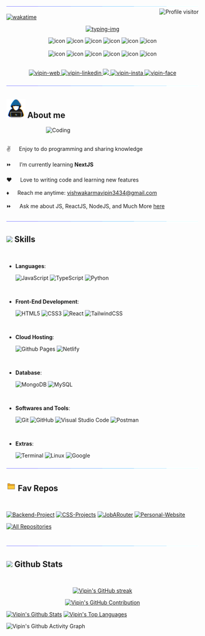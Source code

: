 <!--x axis divider-->
<img src="/assets/images/horizontal-divider-gradient.gif">

<a href="https://komarev.com/ghpvc/?username=vipinishere">
  <img align="right" src="https://komarev.com/ghpvc/?username=vipinishere&label=Visitors&color=0e75b6&style=flat" alt="Profile visitor" />
</a>

[![wakatime](https://wakatime.com/badge/user/eebb3dd8-d9b2-40de-9b88-6fd6cac99dbc.svg)](https://wakatime.com/@018e5113-10e9-48d7-9090-228e8343f06e)

<p align="center">
    <a href="https://github.com/DenverCoder1/readme-typing-svg">
      <img src="https://readme-typing-svg.herokuapp.com?font=Fira+Code&weight=500&size=22&duration=4000&pause=900&vCenter=true&multiline=true&random=false&width=340&height=200&lines=Hi..+I'm+Vipin+Vishwakarma.;Full-Stack+Web+Developer%2C;Web+Pantester%2C;BCA+Student%2C;Active+Learner%2FResearcher%2C;Love+to+learn+new+stuffs." alt="typing-img" />
  </a>
</p>

<div align="center">
  <img src="https://techstack-generator.vercel.app/python-icon.svg" alt="icon" width="50" height="50" />
  <img src="https://techstack-generator.vercel.app/nginx-icon.svg" alt="icon" width="50" height="50" />
  <img src="https://techstack-generator.vercel.app/redux-icon.svg" alt="icon" width="50" height="50" />
  <img src="https://techstack-generator.vercel.app/js-icon.svg" alt="icon"width="50" height="50" />
  <img src="https://techstack-generator.vercel.app/react-icon.svg" alt="icon" width="50" height="50" />
 <img src="https://techstack-generator.vercel.app/mysql-icon.svg" alt="icon" width="50" height="50" />
</div>
<br>
<div align="center">
  <img src="https://techstack-generator.vercel.app/docker-icon.svg" alt="icon" width="50" height="50" />
  <img src="https://techstack-generator.vercel.app/aws-icon.svg" alt="icon" width="50" height="50" />
  <img src="https://techstack-generator.vercel.app/github-icon.svg" alt="icon" width="50" height="50" />
  <img src="https://techstack-generator.vercel.app/prettier-icon.svg" alt="icon" width="50" height="50" />
  <img src="https://techstack-generator.vercel.app/restapi-icon.svg" alt="icon" width="50" height="50" />
  <img src="https://techstack-generator.vercel.app/graphql-icon.svg" alt="icon" width="50" height="50" />
</div>
<br>

<p align="center">
 <a href="https://vipinishere.github.io/Personal-Website" target="blank">
  <img src="https://img.shields.io/badge/Website-DC143C?style=for-the-badge&logo=medium&logoColor=white" alt="vipin-web" />
 </a>
 <a href="https://linkedin.com/in/vipinishere" target="_blank">
  <img src="https://img.shields.io/badge/LinkedIn-0077B5?style=for-the-badge&logo=linkedin&logoColor=white" alt="vipin-linkedin"/>
 </a>
 <a href="https://twitter.com/itsVipinkumar" target="_blank">
  <img src="https://img.shields.io/badge/Twitter-1DA1F2?style=for-the-badge&logo=twitter&logoColor=white" />
 </a>
 <a href="https://instagram.com/vipinvishwakarma27" target="_blank">
  <img src="https://img.shields.io/badge/Instagram-fe4164?style=for-the-badge&logo=instagram&logoColor=white" alt="vipin-insta" />
 </a> 
 <a href="https://facebook.com/vipinvishwakarma27" target="_blank">
  <img src="https://img.shields.io/badge/Facebook-20BEFF?&style=for-the-badge&logo=facebook&logoColor=white" alt="vipin-face"  />
  </a> 
</p>

<!--x axis divider-->
<img src="/assets/images/horizontal-divider-gradient.gif">

## <picture><img src="./assets/images/about_me.gif" width=50px></picture> **About me**

<img align="right" alt="Coding" width="400" src="https://user-images.githubusercontent.com/74038190/229223263-cf2e4b07-2615-4f87-9c38-e37600f8381a.gif">
<br><br>

✌️ &emsp; Enjoy to do programming and sharing knowledge <br/><br/>
⏩ &emsp; I’m currently learning **NextJS**<br/><br/>
❤️ &emsp; Love to writing code and learning new features<br/><br/>
♦️ &emsp; Reach me anytime: vishwakarmavipin3434@gmail.com<br/><br/>
⏩ &emsp; Ask me about JS, ReactJS, NodeJS, and Much More [here](https://github.com/vipinishere/vipinishere/issues)


<!--x axis divider-->
<img src="/assets/images/horizontal-divider-gradient.gif">

## <img src="https://media2.giphy.com/media/QssGEmpkyEOhBCb7e1/giphy.gif?cid=ecf05e47a0n3gi1bfqntqmob8g9aid1oyj2wr3ds3mg700bl&rid=giphy.gif" width ="25"><b> Skills</b>
<br>

<p align="center">

  - **Languages**:
    
      ![JavaScript](https://img.shields.io/badge/JavaScript%20-%23F7DF1E.svg?style=for-the-badge&logo=javascript&logoColor=black)
      ![TypeScript](https://img.shields.io/badge/typescript-%23007ACC.svg?style=for-the-badge&logo=typescript&logoColor=white)
      ![Python](https://img.shields.io/badge/Python%20-%2314354C.svg?style=for-the-badge&logo=python&logoColor=white)
<br>

  - **Front-End Development**:

     ![HTML5](https://img.shields.io/badge/HTML5%20-%23E34F26.svg?style=for-the-badge&logo=html5&logoColor=white)
     ![CSS3](https://img.shields.io/badge/CSS%20-%231572B6.svg?style=for-the-badge&logo=css3&logoColor=white)
     ![React](https://img.shields.io/badge/react-%2320232a.svg?style=for-the-badge&logo=react&logoColor=%2361DAFB)
     ![TailwindCSS](https://img.shields.io/badge/tailwindcss-%2338B2AC.svg?style=for-the-badge&logo=tailwind-css&logoColor=white)

<br>

- **Cloud Hosting**:

    ![Github Pages](https://img.shields.io/badge/GitHub%20Pages-%23327FC7.svg?style=for-the-badge&logo=github&logoColor=white)
    ![Netlify](https://img.shields.io/badge/netlify-%23000000.svg?style=for-the-badge&logo=netlify&logoColor=#00C7B7)
    
<br>

- **Database**:
  
    ![MongoDB](https://img.shields.io/badge/MongoDB-%234ea94b.svg?style=for-the-badge&logo=mongodb&logoColor=white)
    ![MySQL](https://img.shields.io/badge/mysql-4479A1.svg?style=for-the-badge&logo=mysql&logoColor=white)
    
<br>

- **Softwares and Tools**:

    ![Git](https://img.shields.io/badge/git-%23F05033.svg?style=for-the-badge&logo=git&logoColor=white)
    ![GitHub](https://img.shields.io/badge/github-%23121011.svg?style=for-the-badge&logo=github&logoColor=white)
    ![Visual Studio Code](https://img.shields.io/badge/Visual%20Studio%20Code-0078d7.svg?style=for-the-badge&logo=visual-studio-code&logoColor=white)
    ![Postman](https://img.shields.io/badge/Postman-FF6C37?style=for-the-badge&logo=postman&logoColor=white)
  
<br>

- **Extras**:
  
    ![Terminal](https://img.shields.io/badge/Terminal-%23054020?style=for-the-badge&logo=gnu-bash&logoColor=white)
    ![Linux](https://img.shields.io/badge/Linux-FCC624?style=for-the-badge&logo=linux&logoColor=black)
    ![Google](https://img.shields.io/badge/google-%234285F4.svg?style=for-the-badge&logo=google&logoColor=white)

</p>

<!--x axis divider-->
<img src="/assets/images/horizontal-divider-gradient.gif">

## <img src="/assets/images/repo-animated.gif" width="25"><b> Fav Repos </b>
<br>

[![Backend-Project](https://github-readme-stats.vercel.app/api/pin/?username=vipinishere&repo=backend-project&border_color=7F3FBF&bg_color=0D1117&title_color=C9D1D9&text_color=8B949E&icon_color=7F3FBF)](https://github.com/vipinishere/backend-projects)
[![CSS-Projects](https://github-readme-stats.vercel.app/api/pin/?username=vipinishere&repo=css-projects&border_color=7F3FBF&bg_color=0D1117&title_color=C9D1D9&text_color=8B949E&icon_color=7F3FBF)](https://github.com/vipinishere/css-projects)
[![JobARouter](https://github-readme-stats.vercel.app/api/pin/?username=vipinishere&repo=jobarouter&border_color=7F3FBF&bg_color=0D1117&title_color=C9D1D9&text_color=8B949E&icon_color=7F3FBF)](https://github.com/vipinishere/jobarouter)
[![Personal-Website](https://github-readme-stats.vercel.app/api/pin/?username=vipinishere&repo=Personal-Website&border_color=7F3FBF&bg_color=0D1117&title_color=C9D1D9&text_color=8B949E&icon_color=7F3FBF)](https://github.com/vipinishere/Personal-Website)

<p align="left">
  <a href="https://github.com/vipinishere?tab=repositories" target="_blank"><img alt="All Repositories" title="All Repositories" src="https://img.shields.io/badge/-All%20Repos-2962FF?style=for-the-badge&logo=koding&logoColor=white"/></a>
</p>
<br/>

<!--x axis divider-->
<img src="/assets/images/horizontal-divider-gradient.gif">

## <img src="https://media.giphy.com/media/iY8CRBdQXODJSCERIr/giphy.gif" width="35"><b> Github Stats </b>
<br>

<p align="center">
  <a href="https://github.com/vipinishere">
    <img src="https://github-readme-streak-stats.herokuapp.com/?user=vipinishere&theme=merko&border=7F3FBF&background=0D1117" alt="Vipin's GitHub streak"/>
  </a>
</p>

<p align="center">
  <a href="https://github.com/vipinishere">
    <img src="https://github-profile-summary-cards.vercel.app/api/cards/profile-details?username=vipinishere&theme=radical" alt="Vipin's GitHub Contribution"/>
  </a>
</p>

<a> 
    <a href="https://github.com/vipinishere"><img alt="Vipin's Github Stats" src="https://denvercoder1-github-readme-stats.vercel.app/api?username=vipinishere&show_icons=true&count_private=true&theme=react&border_color=7F3FBF&bg_color=0D1117&title_color=F85D7F&icon_color=F8D866" height="192px" width="49.5%"/></a>
  <a href="https://github.com/alsiam"><img alt="Vipin's Top Languages" src="https://denvercoder1-github-readme-stats.vercel.app/api/top-langs/?username=vipinishere&langs_count=8&layout=compact&theme=react&border_color=7F3FBF&bg_color=0D1117&title_color=F85D7F&icon_color=F8D866" height="192px" width="49.5%"/></a>
  <br/>
</a>


![Vipin's Github Activity Graph](https://github-readme-activity-graph.vercel.app/graph?username=vipinishere&custom_title=Vipin's%20GitHub%20Activity%20Graph&bg_color=0D1117&color=7F3FBF&line=7F3FBF&point=7F3FBF&area_color=FFFFFF&title_color=FFFFFF&area=true)



